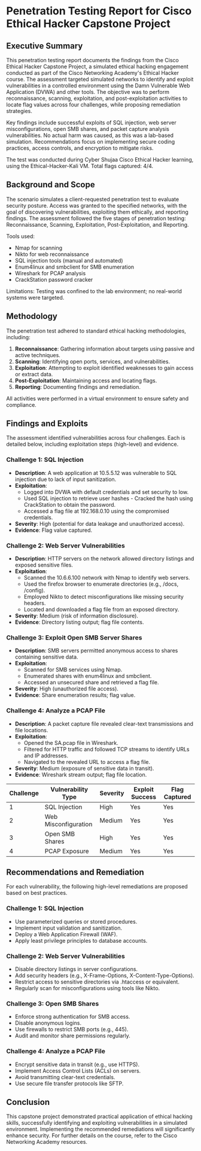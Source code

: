 # Penetration Testing Report for Cisco Ethical Hacker Capstone Project

## Executive Summary

This penetration testing report documents the findings from the Cisco Ethical Hacker Capstone Project, a simulated ethical hacking engagement conducted as part of the Cisco Networking Academy's Ethical Hacker course. The assessment targeted simulated networks to identify and exploit vulnerabilities in a controlled environment using the Damn Vulnerable Web Application (DVWA) and other tools. The objective was to perform reconnaissance, scanning, exploitation, and post-exploitation activities to locate flag values across four challenges, while proposing remediation strategies.

Key findings include successful exploits of SQL injection, web server misconfigurations, open SMB shares, and packet capture analysis vulnerabilities. No actual harm was caused, as this was a lab-based simulation. Recommendations focus on implementing secure coding practices, access controls, and encryption to mitigate risks.

The test was conducted during  Cyber Shujaa Cisco Ethical Hacker  learning, using the Ethical-Hacker-Kali VM. Total flags captured: 4/4.

## Background and Scope

The scenario simulates a client-requested penetration test to evaluate security posture. Access was granted to the specified networks, with the goal of discovering vulnerabilities, exploiting them ethically, and reporting findings. The assessment followed the five stages of penetration testing: Reconnaissance, Scanning, Exploitation, Post-Exploitation, and Reporting.

Tools used:
- Nmap for scanning
- Nikto for web reconnaissance
- SQL injection tools (manual and automated)
- Enum4linux and smbclient for SMB enumeration
- Wireshark for PCAP analysis
- CrackStation password cracker 

Limitations: Testing was confined to the lab environment; no real-world systems were targeted.

## Methodology

The penetration test adhered to standard ethical hacking methodologies, including:
1. **Reconnaissance**: Gathering information about targets using passive and active techniques.
2. **Scanning**: Identifying open ports, services, and vulnerabilities.
3. **Exploitation**: Attempting to exploit identified weaknesses to gain access or extract data.
4. **Post-Exploitation**: Maintaining access and locating flags.
5. **Reporting**: Documenting findings and remediation.

All activities were performed in a virtual environment to ensure safety and compliance.

## Findings and Exploits

The assessment identified vulnerabilities across four challenges. Each is detailed below, including exploitation steps (high-level) and evidence.

### Challenge 1: SQL Injection
- **Description**: A web application at 10.5.5.12 was vulnerable to SQL injection due to lack of input sanitization.
- **Exploitation**:
  - Logged into DVWA with default credentials and set security to low.
  - Used SQL injection to retrieve user hashes   - Cracked the hash using CrackStation to obtain the password.
  - Accessed a flag file at 192.168.0.10 using the compromised credentials.
- **Severity**: High (potential for data leakage and unauthorized access).
- **Evidence**: Flag value captured.

### Challenge 2: Web Server Vulnerabilities
- **Description**: HTTP servers on the network allowed directory listings and exposed sensitive files.
- **Exploitation**:
  - Scanned the 10.6.6.100 network with Nmap to identify web servers.
  - Used the firefox browser  to enumerate directories (e.g., /docs, /config).
  - Employed Nikto to detect misconfigurations like missing security headers.
  - Located and downloaded a flag file from an exposed directory.
- **Severity**: Medium (risk of information disclosure).
- **Evidence**: Directory listing output; flag file contents.

### Challenge 3: Exploit Open SMB Server Shares
- **Description**: SMB servers permitted anonymous access to shares containing sensitive data.
- **Exploitation**:
  - Scanned for SMB services using Nmap.
  - Enumerated shares with enum4linux and smbclient.
  - Accessed an unsecured share and retrieved a flag file.
- **Severity**: High (unauthorized file access).
- **Evidence**: Share enumeration results; flag value.

### Challenge 4: Analyze a PCAP File
- **Description**: A packet capture file revealed clear-text transmissions and file locations.
- **Exploitation**:
  - Opened the SA.pcap file in Wireshark.
  - Filtered for HTTP traffic and followed TCP streams to identify URLs and IP addresses.
  - Navigated to the revealed URL to access a flag file.
- **Severity**: Medium (exposure of sensitive data in transit).
- **Evidence**: Wireshark stream output; flag file location.

| Challenge | Vulnerability Type | Severity | Exploit Success | Flag Captured |
|-----------|--------------------|----------|-----------------|---------------|
| 1        | SQL Injection     | High    | Yes            | Yes          |
| 2        | Web Misconfiguration | Medium | Yes            | Yes          |
| 3        | Open SMB Shares   | High    | Yes            | Yes          |
| 4        | PCAP Exposure     | Medium  | Yes            | Yes          |

## Recommendations and Remediation

For each vulnerability, the following high-level remediations are proposed based on best practices.

### Challenge 1: SQL Injection
- Use parameterized queries or stored procedures.
- Implement input validation and sanitization.
- Deploy a Web Application Firewall (WAF).
- Apply least privilege principles to database accounts.

### Challenge 2: Web Server Vulnerabilities
- Disable directory listings in server configurations.
- Add security headers (e.g., X-Frame-Options, X-Content-Type-Options).
- Restrict access to sensitive directories via .htaccess or equivalent.
- Regularly scan for misconfigurations using tools like Nikto.

### Challenge 3: Open SMB Shares
- Enforce strong authentication for SMB access.
- Disable anonymous logins.
- Use firewalls to restrict SMB ports (e.g., 445).
- Audit and monitor share permissions regularly.

### Challenge 4: Analyze a PCAP File
- Encrypt sensitive data in transit (e.g., use HTTPS).
- Implement Access Control Lists (ACLs) on servers.
- Avoid transmitting clear-text credentials.
- Use secure file transfer protocols like SFTP.

## Conclusion

This capstone project demonstrated practical application of ethical hacking skills, successfully identifying and exploiting vulnerabilities in a simulated environment. Implementing the recommended remediations will significantly enhance security. For further details on the course, refer to the Cisco Networking Academy resources.




